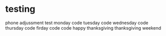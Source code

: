 # testing
phone adjussment test
monday code
tuesday code
wednesday code
thursday code
firday code
code
happy thanksgiving
thanksgiving weekend
